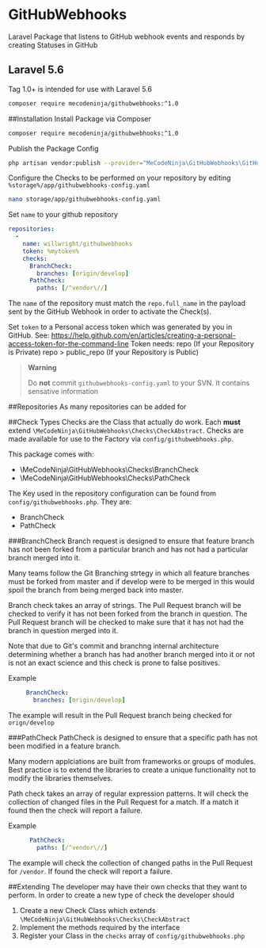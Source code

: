 # GitHubWebhooks
Laravel Package that listens to GitHub webhook events and responds by creating Statuses in GitHub

## Laravel 5.6
Tag 1.0+ is intended for use with Laravel 5.6

```bash
composer require mecodeninja/githubwebhooks:^1.0
```

##Installation
Install Package via Composer
```bash
composer require mecodeninja/githubwebhooks:^1.0
```

Publish the Package Config
```bash
php artisan vendor:publish --provider="MeCodeNinja\GitHubWebhooks\GitHubWebhooksServiceProvider"
```

Configure the Checks to be performed on your repository by editing `%storage%/app/githubwebhooks-config.yaml`
```bash
nano storage/app/githubwebhooks-config.yaml
```

Set `name` to your github repository
```yaml
repositories:
  -
    name: willwright/githubwebhooks
    token: %mytoken%
    checks:
      BranchCheck:
        branches: [origin/develop]
      PathCheck:
        paths: [/^vendor\//]
```
The `name` of the repository must match the `repo.full_name` in the payload sent by the GitHub Webhook in order to activate the Check(s). 

Set `token` to a Personal access token which was generated by you in GitHub. See: https://help.github.com/en/articles/creating-a-personal-access-token-for-the-command-line
Token needs:
repo (If your Repository is Private)
repo > public_repo (If your Repository is Public)

>**Warning**
>
>Do **not** commit `githubwebhooks-config.yaml` to your SVN.  It contains sensative information

##Repositories
As many repositories can be added for 

##Check Types
Checks are the Class that actually do work.  Each **must** extend `\MeCodeNinja\GitHubWebhooks\Checks\CheckAbstract`.
Checks are made available for use to the Factory via `config/githubwebhooks.php`.

This package comes with:
* \MeCodeNinja\GitHubWebhooks\Checks\BranchCheck
* \MeCodeNinja\GitHubWebhooks\Checks\PathCheck

The Key used in the repository configuration can be found from `config/githubwebhooks.php`.  They are:
* BranchCheck
* PathCheck

###BranchCheck
Branch request is designed to ensure that feature branch has not been forked from a particular branch and has not had a
particular branch merged into it.

Many teams follow the Git Branching strtegy in which all feature branches must be forked from master and if develop were
to be merged in this would spoil the branch from being merged back into master.

Branch check takes an array of strings.  The Pull Request branch will be checked to verify it has not been forked from
the branch in question.  The Pull Request branch will be checked to make sure that it has not had the branch in question
merged into it.

Note that due to Git's commit and branchng internal architecture determining whether a branch has had another branch
 merged into it or not is not an exact science and this check is prone to false positives.
 
 Example
 ```yaml
      BranchCheck:
        branches: [origin/develop]

```
The example will result in the Pull Request branch being checked for `orign/develop`

###PathCheck
PathCheck is designed to ensure that a specific path has not been modified in a feature branch.

Many modern applciations are built from frameworks or groups of modules.  Best practice is to extend the libraries
 to create a unique functionality not to modify the libraries themselves.
  
Path check takes an array of regular expression patterns.  It will check the collection of changed files in the Pull Request for a match.
If a match it found then the check will report a failure. 

Example
```yaml
      PathCheck:
        paths: [/^vendor\//]

```

The example will check the collection of changed paths in the Pull Request for `/vendor`.  If found the check will report a failure.

##Extending
The developer may have their own checks that they want to perform.  In order to create a new type of check the developer should

1. Create a new Check Class which extends `\MeCodeNinja\GitHubWebhooks\Checks\CheckAbstract`
2. Implement the methods required by the interface
3. Register your Class in the `checks` array of `config/githubwebhooks.php`